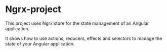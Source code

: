 # Ngrx-project
This project uses Ngrx store for the state management of an Angular application.

It shows how to use actions, reducers, effects and selectors to manage the state of your Angular application.

